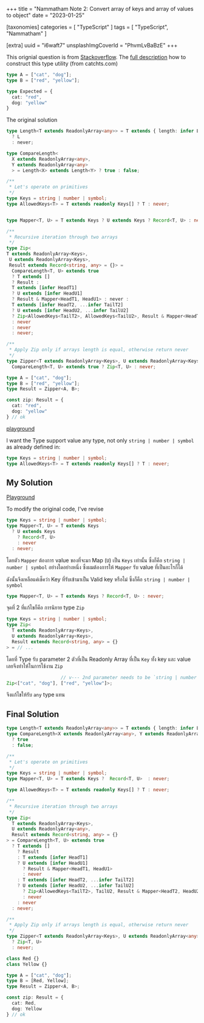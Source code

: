 +++
title = "Nammatham Note 2: Convert array of keys and array of values to object"
date = "2023-01-25"

[taxonomies]
categories = [ "TypeScript" ]
tags = [ "TypeScript", "Nammatham" ]

[extra]
uuid = "i6waft7"
unsplashImgCoverId = "PhvmLvBaBzE"
+++

This orignial question is from [Stackoverflow](https://stackoverflow.com/questions/67021405/ts-types-convert-arrays-of-keys-and-array-of-values-to-object). The [full description](https://catchts.com/tuples#zip) how to construct this type utility (from catchts.com)

```ts
type A = ["cat", "dog"];
type B = ["red", "yellow"];

type Expected = {
  cat: "red",
  dog: "yellow"
}
```

The original solution

```ts
type Length<T extends ReadonlyArray<any>> = T extends { length: infer L }
  ? L
  : never;

type CompareLength<
  X extends ReadonlyArray<any>,
  Y extends ReadonlyArray<any>
  > = Length<X> extends Length<Y> ? true : false;

/**
 * Let's operate on primitives
 */
type Keys = string | number | symbol;
type AllowedKeys<T> = T extends readonly Keys[] ? T : never;


type Mapper<T, U> = T extends Keys ? U extends Keys ? Record<T, U> : never : never;

/**
 * Recursive iteration through two arrays
 */
type Zip<
T extends ReadonlyArray<Keys>,
 U extends ReadonlyArray<Keys>,
 Result extends Record<string, any> = {}> =
  CompareLength<T, U> extends true
  ? T extends []
  ? Result :
  T extends [infer HeadT1]
  ? U extends [infer HeadU1]
  ? Result & Mapper<HeadT1, HeadU1> : never :
  T extends [infer HeadT2, ...infer TailT2]
  ? U extends [infer HeadU2, ...infer TailU2]
  ? Zip<AllowedKeys<TailT2>, AllowedKeys<TailU2>, Result & Mapper<HeadT2, HeadU2>>
  : never
  : never
  : never;

/**
 * Apply Zip only if arrays length is equal, otherwise return never
 */
type Zipper<T extends ReadonlyArray<Keys>, U extends ReadonlyArray<Keys>> =
  CompareLength<T, U> extends true ? Zip<T, U> : never;

type A = ["cat", "dog"];
type B = ["red", "yellow"];
type Result = Zipper<A, B>;

const zip: Result = {
  cat: "red",
  dog: "yellow"
} // ok
```

[playground](https://www.typescriptlang.org/play?#code/C4TwDgpgBAMhB2BzYALAPAFShAHsBAJgM5QBKEAhgQPbwA2IAggE7MUhoXwgB8PUAXihZc+eMSgBvKHQTIUALigBLeADMIzWFAC+AWABQUKAH5Yh40vgQAbpoDchw6EhQAwtQC2YCswhwkVDQLKAANbDxCEnIqWgYWNg4uXgAaEIBNCLEJGJp6JlZ2Tm4eEP4hAPk0UP5RKNg5IPT+M2BmAFdoJTUKOiIIRwNDAHoAKlGLUYbgAHISakg2fChaKDBmZU9lYGU7Iknh53BoAGkIEBIhIjbVRCgAHyh4ds8AI00HqCIQN+o6QZc0EYdDo1AA7hACGcLphysIsvU-LF8lBoUQANoAXVM8KstgcTgMgKgAFkKGBFpgUlAAKpwkSRcQkNE4mkIpmo84kMzkADG1GYBCptP4eLsWjFBKGBjGEyMUz57WYRF20G2mgoO1WqGY1HaiBQUGAYOoUF8iX28sOROOUAAWsowMEDAzstFKHl4oUOGieGkjGy6hzcnECok0L7-WQIER2nRgOychB+YK0NcNkhqck4ZIdOUQh5vL5-I10BhqXTEyQ2p0QmZXfUsXXo7H41AFCEGxz0aoNFoABIejAARkxzcDjIkPfUH0HVBpo+b5FbCYAZKTyZS5wQR9TtwvRU98RLO1WoNO+1BtxgAEzUgB0j97HwwFGUdFvY6MrLPF9nHppO8oEfe9ny0V930Ar9jDMB0nWBUEIShLlMDfD8bz9KAEPBSE0VQyCMOpZc4zXDcKU0NBryA-cMNKb9JWYEIGKYo9xUGEZxkmLCKQYe1HRWFFlDUM1vRIWRAkNZQSAgABHdpempahUE0MEpOgPxgCVeBWM0A4jlcODKS7JNkS9cNI1pM8Q3yBIil9fNv0LHw-EqIJyxFM8a2gWDHWFSsGPYm1XEYQRzwAIl5TUwupMKaEQMLMQBW0ACFQvRMK-AIaKoDCkAIBBcEEqS1xiLbIRDIoxhqWSnhAv5eBrigAAvR0lFKhMhEkEJIuAJQMshaKQjivq8oKsEwsMHQoGGYYVgAayAA)

I want the Type support value any type, not only `string | number | symbol` as already defined in:

```ts
type Keys = string | number | symbol;
type AllowedKeys<T> = T extends readonly Keys[] ? T : never;
```


## My Solution

[Playground](https://www.typescriptlang.org/play?#code/C4TwDgpgBAMhB2BzYALAPAFShAHsBAJgM5QBKEAhgQPbwA2IAggE7MUhoXwgB8PUAXihZc+eMSgBvKHQTIUALigBLeADMIzWFAC+UAPzal8CADdNAbgCwAKFCQoAYWoBbMBWYQ4SVGgAa2HiEJORUtAwsbBxcvAA0UACagWISoTT0TKzsnNx8grByvn78osEFPugJPLZQBlDAzACuEDVQSmoUdEQQ1ja2APQAVIM1gwXAAOQk1JBs+FC0UGDMyi7KwMrmRKP9tvbQANIQICRCRA2qiFAAPlDwjS4ARpo3UEQgT9R0vftQALIUMCzTDxACq-CEIiC4hIRxOdTIEAAxtRmAQQVBwbVjGZLLY9uBoIw6HRqAB3CAEOFETAQ4TJMqeMIZKDUgDaAF06lgceZmL0BsNRoikY1mERNtB1poKBtFqhmNRGogUPUydQoB4otsbFBBrs7ISoAAtZRgNCtKEpEKUdIRLIcak8WKtUEMmGI5n2qI5OKtchERp0YDu1LI1Ho84rJDxGJ0yQ6Wx05xuDxeQroDBgkrQiQNZqtQxWsqc1q1QwBoPAMttemlD1s1QaLQACVtGAAjBya4Y3fWJI31C821RQV2a+XEYHg1AAGT-QHAkcETvxZdj6q62rb3maGtKYsNpvD9sAJniADor8etBgKMo6BhT92t5O+7mSIPm1B1+eoFeLxvYR7zoUFnwnOpTXNYlSQpKljhpO8HyfZ1gIfMD4krGd5wBIFNDQZcnzXW0wL4CDd2Yfc7lxSitwogUbCGEZdTGRggQYE0zQWFllDUTUHRIWQKhUEgIAAR0aTp4moVBNDJZRuigTxgDFeBqL5HYCQcKDgUPMMvUyH0nTBUMbQMyJsjjZNXHcTxvHkDEsX7Eh8xaLdDCgxzN2xdS8T6GwkToCgiBtAgpETAKgpCxIIBJclwvxQ0HEYfI2QAIiRWU0viNKaEQNKOR+I0ACFUvIAh4gSWLYMKrToCwkMhB0-DGHiYqeAYlF4HOKAAC8zSUBr8kkVpMuAQbKRdLc8qUKq4rJWw9H6foFgAayAA)

To modify the original code, I've revise

```ts
type Keys = string | number | symbol;
type Mapper<T, U> = T extends Keys
  ? U extends Keys
    ? Record<T, U>
    : never
  : never;
```

โดยตัว `Mapper` ต้องการ value ของที่จะมา Map (`U`) เป็น `Keys` เท่านั้น ซึ่งก็คือ `string | number | symbol` อย่างใดอย่างหนึ่ง
ซึ่งผมต้องการให้ `Mapper` รับ value ที่เป็นอะไรก็ได้

ดังนั้นจึงเหลือแค่เช็คว่า Key ที่รับเข้ามาเป็น Valid key หรือไม่ ซึ่งก็คือ  `string | number | symbol`

```ts
type Mapper<T, U> = T extends Keys ? Record<T, U> : never;
```

จุดที่ 2 ที่แก้ไขก็คือ การนิยาย type `Zip`

```ts
type Keys = string | number | symbol;
type Zip<
  T extends ReadonlyArray<Keys>,
  U extends ReadonlyArray<Keys>,
  Result extends Record<string, any> = {}
> = // ...
```

โดยที่ Type รับ parameter 2 ตัวที่เป็น Readonly Array ที่เป็น `Key` ทั้ง key และ value เลยจึงทำให้ในการใช้งาน `Zip`

```ts
                    // v--- 2nd parameter needs to be `string | number | symbol`
Zip<["cat", "dog"], ["red", "yellow"]>;
```

จึงแก้ไขให้รับ `any` type แทน

## Final Solution

```ts
type Length<T extends ReadonlyArray<any>> = T extends { length: infer L } ? L : never;
type CompareLength<X extends ReadonlyArray<any>, Y extends ReadonlyArray<any>> = Length<X> extends Length<Y>
  ? true
  : false;

/**
 * Let's operate on primitives
 */
type Keys = string | number | symbol;
type Mapper<T, U> = T extends Keys ?  Record<T, U>  : never;

type AllowedKeys<T> = T extends readonly Keys[] ? T : never;

/**
 * Recursive iteration through two arrays
 */
type Zip<
  T extends ReadonlyArray<Keys>,
  U extends ReadonlyArray<any>,
  Result extends Record<string, any> = {}
> = CompareLength<T, U> extends true
  ? T extends []
    ? Result
    : T extends [infer HeadT1]
    ? U extends [infer HeadU1]
      ? Result & Mapper<HeadT1, HeadU1>
      : never
    : T extends [infer HeadT2, ...infer TailT2]
    ? U extends [infer HeadU2, ...infer TailU2]
      ? Zip<AllowedKeys<TailT2>, TailU2, Result & Mapper<HeadT2, HeadU2>>
      : never
    : never
  : never;

/**
 * Apply Zip only if arrays length is equal, otherwise return never
 */
type Zipper<T extends ReadonlyArray<Keys>, U extends ReadonlyArray<any>> = CompareLength<T, U> extends true
  ? Zip<T, U>
  : never;

class Red {}
class Yellow {}

type A = ["cat", "dog"];
type B = [Red, Yellow];
type Result = Zipper<A, B>;

const zip: Result = {
  cat: Red,
  dog: Yellow
} // ok
```
